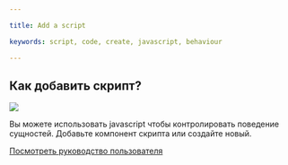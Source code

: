 ---
title: Add a script
keywords: script, code, create, javascript, behaviour
---

## Как добавить скрипт?

<img src="https://s3-eu-west-1.amazonaws.com/static.playcanvas.com/instructions/add-new-script.gif"/>

Вы можете использовать javascript чтобы контролировать поведение сущностей. Добавьте компонент скрипта или создайте новый.

<a class="docs" href="http://developer.playcanvas.com/en/user-manual/scripting/creating-new/" target="_blank">Посмотреть руководство пользователя</a>

